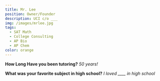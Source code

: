 ```yaml
---
title: Mr. Lee
position: Owner/Founder
description: UCI c/o ___
img: /images/mrlee.jpg
tags:
  - SAT Math
  - College Consulting
  - AP Bio
  - AP Chem
color: orange
---
```

**How Long Have you been tutoring?**
*50 years!*

**What was your favorite subject in high school?**
*I loved ____ in high school*
